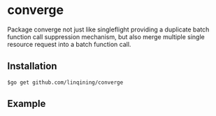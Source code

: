 # converge

Package converge not just like singleflight providing a duplicate batch function call suppression mechanism, but also 
merge multiple single resource request into a batch function call. 

## Installation

    $go get github.com/linqining/converge

## Example
